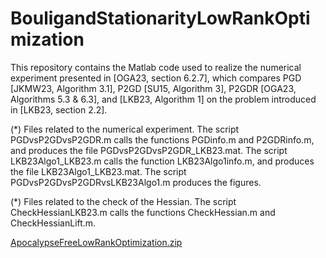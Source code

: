 # BouligandStationarityLowRankOptimization

This repository contains the Matlab code used to realize the numerical experiment presented in [OGA23, section 6.2.7], which compares PGD [JKMW23, Algorithm 3.1], P2GD [SU15, Algorithm 3], P2GDR [OGA23, Algorithms 5.3 & 6.3], and [LKB23, Algorithm 1] on the problem introduced in [LKB23, section 2.2].

(*) Files related to the numerical experiment. The script PGDvsP2GDvsP2GDR.m calls the functions PGDinfo.m and P2GDRinfo.m, and produces the file PGDvsP2GDvsP2GDR_LKB23.mat. The script LKB23Algo1_LKB23.m calls the function LKB23Algo1info.m, and produces the file LKB23Algo1_LKB23.mat. The script PGDvsP2GDvsP2GDRvsLKB23Algo1.m produces the figures.

(*) Files related to the check of the Hessian. The script CheckHessianLKB23.m calls the functions CheckHessian.m and CheckHessianLift.m.

[ApocalypseFreeLowRankOptimization.zip](https://github.com/golikier/ApocalypseFreeLowRankOptimization/files/11082550/ApocalypseFreeLowRankOptimization.zip)
